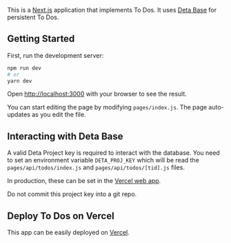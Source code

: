 This is a [Next.js](https://nextjs.org/) application that implements To Dos. It uses [Deta Base](https://docs.deta.sh/docs/base/about) for persistent To Dos.

## Getting Started

First, run the development server:

```bash
npm run dev
# or
yarn dev
```

Open [http://localhost:3000](http://localhost:3000) with your browser to see the result.

You can start editing the page by modifying `pages/index.js`. The page auto-updates as you edit the file.

## Interacting with Deta Base

A valid Deta Project key is required to interact with the database. You need to set an environment variable `DETA_PROJ_KEY` which will be read the `pages/api/todos/index.js` and `pages/api/todos/[tid].js` files.

In production, these can be set in the [Vercel web app](https://vercel.com/docs/serverless-functions/introduction#environment-variables).

Do not commit this project key into a git repo.


## Deploy To Dos on Vercel

This app can be easily deployed on [Vercel](https://vercel.com/).

